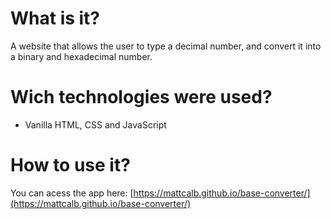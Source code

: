 # What is it?
A website that allows the user to type a decimal number, and convert it into a binary and hexadecimal number.
# Wich technologies were used?
- Vanilla HTML, CSS and JavaScript
# How to use it?
You can acess the app here: [https://mattcalb.github.io/base-converter/](https://mattcalb.github.io/base-converter/)
